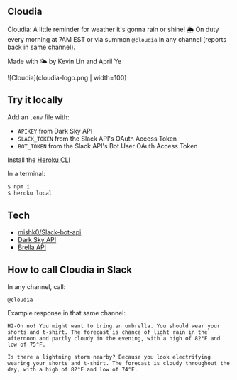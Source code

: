 Cloudia
---

Cloudia: A little reminder for weather it's gonna rain or shine! 🌦 On duty every morning at 7AM EST or via summon ```@cloudia``` in any channel (reports back in same channel).

Made with 🌤 by Kevin Lin and April Ye

![Cloudia](cloudia-logo.png | width=100)

Try it locally
---
Add an `.env` file with:
- `APIKEY` from Dark Sky API
- `SLACK_TOKEN` from the Slack API's OAuth Access Token 
- `BOT_TOKEN` from the Slack API's Bot User OAuth Access Token 

Install the [Heroku CLI](https://devcenter.heroku.com/articles/heroku-cli)

In a terminal:
```bash
$ npm i
$ heroku local
```

Tech
---

- [mishk0/Slack-bot-api](https://github.com/mishk0/slack-bot-api)
- [Dark Sky API](https://darksky.net/dev/docs#overview)
- [Brella API](https://apps.apple.com/us/app/brella-personal-weather/id1163666072)

How to call Cloudia in Slack
---
In any channel, call:

```@cloudia```

Example response in that same channel:

```H2-Oh no! You might want to bring an umbrella. You should wear your shorts and t-shirt. The forecast is chance of light rain in the afternoon and partly cloudy in the evening, with a high of 82°F and low of 75°F.```

```Is there a lightning storm nearby? Because you look electrifying wearing your shorts and t-shirt. The forecast is cloudy throughout the day, with a high of 82°F and low of 74°F.```

